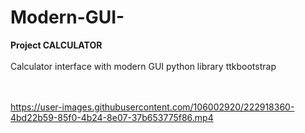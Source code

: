 # Modern-GUI-
**Project CALCULATOR**
<br />
<br />
Calculator interface with modern GUI python library ttkbootstrap   
<br />
<br />


https://user-images.githubusercontent.com/106002920/222918360-4bd22b59-85f0-4b24-8e07-37b653775f86.mp4

